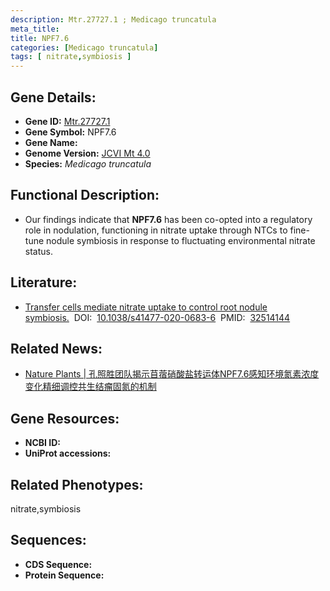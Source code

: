 ```yaml
---
description: Mtr.27727.1 ; Medicago truncatula
meta_title:
title: NPF7.6
categories: [Medicago truncatula]
tags: [ nitrate,symbiosis ]
---
```


## Gene Details:
- **Gene ID:**	[Mtr.27727.1]()
- **Gene Symbol:** NPF7.6
- **Gene Name:** 
- **Genome Version:** [JCVI Mt 4.0]()
- **Species:** *Medicago truncatula*

## Functional Description:
   - Our findings indicate that **NPF7.6** has been co-opted into a regulatory role in nodulation, functioning in nitrate uptake through NTCs to fine-tune nodule symbiosis in response to fluctuating environmental nitrate status.

## Literature:
   - [Transfer cells mediate nitrate uptake to control root nodule symbiosis.]( https://www.nature.com/articles/s41477-020-0683-6#article-info)&nbsp;&nbsp;DOI:&nbsp;&nbsp;[10.1038/s41477-020-0683-6](https://www.nature.com/articles/s41477-020-0683-6#article-info)&nbsp;&nbsp;PMID:&nbsp;&nbsp;[32514144](https://pubmed.ncbi.nlm.nih.gov/32514144/)

## Related News:
   - [Nature Plants | 孔照胜团队揭示苜蓿硝酸盐转运体NPF7.6感知环境氮素浓度变化精细调控共生结瘤固氮的机制](https://mp.weixin.qq.com/s?__biz=Mzg3MDEwNDEyMg==&mid=2247490198&idx=4&sn=e11e8bd395dd7f3fbeb7deb17105fe85&chksm=ce93b7c3f9e43ed524a2c6f4dffe9b4c86cbb46d31fcf3721f330f2cacd2ade3d0d686b98389&scene=27#wechat_redirect)

## Gene Resources:
- **NCBI ID:** [](https://www.ncbi.nlm.nih.gov/gene/?term=)
- **UniProt accessions:** [](https://www.uniprot.org/uniprotkb//entry)

## Related Phenotypes:
nitrate,symbiosis

## Sequences:
- **CDS Sequence:**
- **Protein Sequence:**
